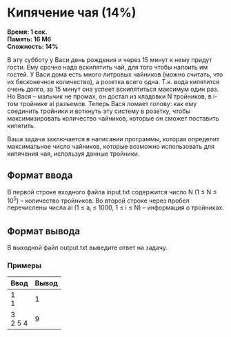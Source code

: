 <h1 class="title">Кипячение чая (14%)</h1>
<p><b>Время: 1 сек.<br>Память: 16 Мб<br>Сложность: 14%</b></p>
<p>В эту субботу у Васи день рождения и через 15 минут к нему придут гости. Ему срочно надо вскипятить чай, для того чтобы напоить им гостей. У Васи дома есть много литровых чайников (можно считать, что их бесконечное количество), а розетка всего одна. Т.к. вода кипятится очень долго, за 15 минут она успеет вскипятиться максимум один раз. Но Вася – мальчик не промах, он достал из кладовки N тройников, в i-том тройнике ai разъемов. Теперь Вася ломает голову: как ему соединить тройники и воткнуть эту систему в розетку, чтобы максимизировать количество чайников, которые он сможет поставить кипятить.</p>
<p>Ваша задача заключается в написании программы, которая определит максимальное число чайников, которые возможно использовать для кипячения чая, используя данные тройники.</p>
<h2>Формат ввода</h2>
<p>В первой строке входного файла input.txt содержится число N (1 ≤ N ≤ 10<sup>5</sup>) – количество тройников. Во второй строке через пробел перечислены числа ai (1 ≤ a<sub>i</sub> ≤ 1000, 1 ≤ i ≤ N) – информация о тройниках.</p>
<h2>Формат вывода</h2>
<p>В выходной файл output.txt выведите ответ на задачу.</p>
<h3>Примеры</h3>
<table class="sample-tests">
  <thead>
     <tr>
        <th>Ввод</th>
        <th>Вывод</th>
     </tr>
  </thead>
  <tbody>
     <tr>
        <td>1<br>
            1</td>
        <td>1</td>
     </tr>
     <tr>
         <td>3<br>
             2 5 4</td>
         <td>9</td>
      </tr>
  </tbody>
</table>
